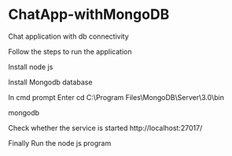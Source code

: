 # ChatApp-withMongoDB
Chat application with db connectivity

Follow the steps to run the application

Install node js 

Install Mongodb database 

In cmd prompt Enter
cd C:\Program Files\MongoDB\Server\3.0\bin

mongodb

Check whether the service is started
http://localhost:27017/

Finally Run the node js program
